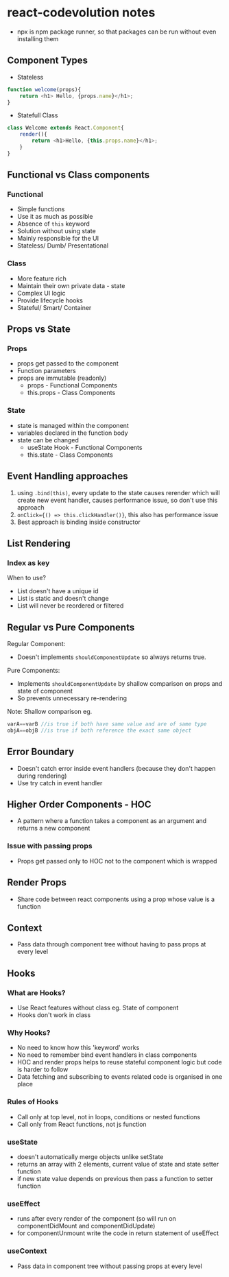 # react-codevolution notes

- npx is npm package runner, so that packages can be run without even installing them

## Component Types

- Stateless

```Javascript
function welcome(props){
    return <h1> Hello, {props.name}</h1>;
}
```

- Statefull Class

```Javascript
class Welcome extends React.Component{
    render(){
        return <h1>Hello, {this.props.name}</h1>;
    }
}
```

## Functional vs Class components

### Functional

- Simple functions
- Use it as much as possible
- Absence of `this` keyword
- Solution without using state
- Mainly responsible for the UI
- Stateless/ Dumb/ Presentational

### Class

- More feature rich
- Maintain their own private data - state
- Complex UI logic
- Provide lifecycle hooks
- Stateful/ Smart/ Container

## Props vs State

### Props

- props get passed to the component
- Function parameters
- props are immutable (readonly)
  - props - Functional Components
  - this.props - Class Components

### State

- state is managed within the component
- variables declared in the function body
- state can be changed
  - useState Hook - Functional Components
  - this.state - Class Components

## Event Handling approaches

1. using `.bind(this)`, every update to the state causes rerender which will create new event handler, causes performance issue, so don't use this approach
2. `onClick={() => this.clickHandler()}`, this also has performance issue
3. Best approach is binding inside constructor

## List Rendering

### Index as key

When to use?

- List doesn't have a unique id
- List is static and doesn't change
- List will never be reordered or filtered

## Regular vs Pure Components

Regular Component:

- Doesn't implements `shouldComponentUpdate` so always returns true.

Pure Components:

- Implements `shouldComponentUpdate` by shallow comparison on props and state of component
- So prevents unnecessary re-rendering

Note: Shallow comparison eg.

```JavaScript
varA==varB //is true if both have same value and are of same type
objA==objB //is true if both reference the exact same object
```

## Error Boundary

- Doesn't catch error inside event handlers (because they don't happen during rendering)
- Use try catch in event handler

## Higher Order Components - HOC

- A pattern where a function takes a component as an argument and returns a new component

### Issue with passing props

- Props get passed only to HOC not to the component which is wrapped

## Render Props

- Share code between react components using a prop whose value is a function

## Context

- Pass data through component tree without having to pass props at every level

## Hooks

### What are Hooks?

- Use React features without class
  eg. State of component
- Hooks don't work in class

### Why Hooks?

- No need to know how this 'keyword' works
- No need to remember bind event handlers in class components
- HOC and render props helps to reuse stateful component logic but code is harder to follow
- Data fetching and subscribing to events related code is organised in one place

### Rules of Hooks

- Call only at top level, not in loops, conditions or nested functions
- Call only from React functions, not js function

### useState

- doesn't automatically merge objects unlike setState
- returns an array with 2 elements, current value of state and state setter function
- if new state value depends on previous then pass a function to setter function

### useEffect

- runs after every render of the component (so will run on componentDidMount and componentDidUpdate)
- for componentUnmount write the code in return statement of useEffect

### useContext

- Pass data in component tree without passing props at every level
